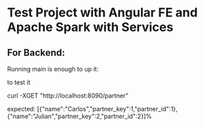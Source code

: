 # Test Project with Angular FE and Apache Spark with Services


## For Backend:

Running main is enough to up it:

to test it 

curl -XGET "http://localhost:8090/partner"

expected:
[{"name":"Carlos","partner_key":1,"partner_id":1},{"name":"Julian","partner_key":2,"partner_id":2}]%
